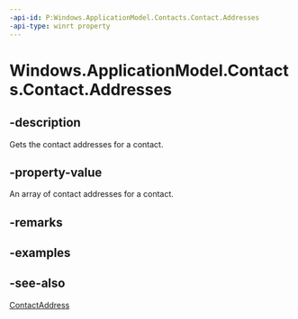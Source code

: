 ```yaml
---
-api-id: P:Windows.ApplicationModel.Contacts.Contact.Addresses
-api-type: winrt property
---
```


<!-- Property syntax
public Windows.Foundation.Collections.IVector<Windows.ApplicationModel.Contacts.ContactAddress> Addresses { get; }
-->

# Windows.ApplicationModel.Contacts.Contact.Addresses

## -description
Gets the contact addresses for a contact.

## -property-value
An array of contact addresses for a contact.

## -remarks

## -examples

## -see-also
[ContactAddress](contactaddress.md)